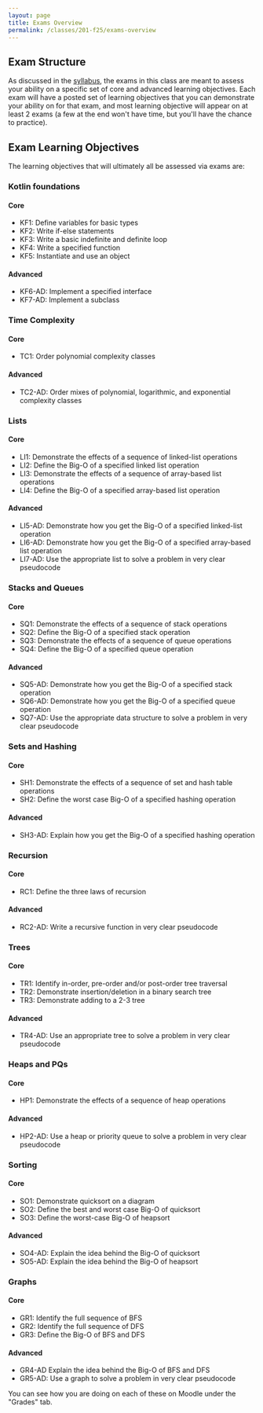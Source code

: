 ```yaml
---
layout: page
title: Exams Overview
permalink: /classes/201-f25/exams-overview
---
```


## Exam Structure
As discussed in the [syllabus](syllabus), the exams in this class are meant to assess your ability on a specific set of core and advanced learning objectives.
Each exam will have a posted set of learning objectives that you can demonstrate your ability on for that exam, and most learning objective will appear on at least 2 exams (a few at the end won't have time, but you'll have the chance to practice). 

## Exam Learning Objectives
The learning objectives that will ultimately all be assessed via exams are:

### Kotlin foundations

#### Core
* KF1: Define variables for basic types
* KF2: Write if-else statements
* KF3: Write a basic indefinite and definite loop
* KF4: Write a specified function 
* KF5: Instantiate and use an object

#### Advanced
* KF6-AD: Implement a specified interface
* KF7-AD: Implement a subclass

### Time Complexity

#### Core
* TC1: Order polynomial complexity classes

#### Advanced
* TC2-AD: Order mixes of polynomial, logarithmic, and exponential complexity classes

### Lists

#### Core
* LI1: Demonstrate the effects of a sequence of linked-list operations
* LI2: Define the Big-O of a specified linked list operation
* LI3: Demonstrate the effects of a sequence of array-based list operations
* LI4: Define the Big-O of a specified array-based list operation

#### Advanced
* LI5-AD: Demonstrate how you get the Big-O of a specified linked-list operation
* LI6-AD: Demonstrate how you get the Big-O of a specified array-based list operation
* LI7-AD: Use the appropriate list to solve a problem in very clear pseudocode

### Stacks and Queues

#### Core
* SQ1: Demonstrate the effects of a sequence of stack operations
* SQ2: Define the Big-O of a specified stack operation
* SQ3: Demonstrate the effects of a sequence of queue operations
* SQ4: Define the Big-O of a specified queue operation

#### Advanced
* SQ5-AD: Demonstrate how you get the Big-O of a specified stack operation
* SQ6-AD: Demonstrate how you get the Big-O of a specified queue operation
* SQ7-AD: Use the appropriate data structure to solve a problem in very clear pseudocode

### Sets and Hashing

#### Core
* SH1: Demonstrate the effects of a sequence of set and hash table operations
* SH2: Define the worst case Big-O of a specified hashing operation

#### Advanced
* SH3-AD: Explain how you get the Big-O of a specified hashing operation

### Recursion

#### Core
* RC1: Define the three laws of recursion

#### Advanced
* RC2-AD: Write a recursive function in very clear pseudocode

### Trees

#### Core
* TR1: Identify in-order, pre-order and/or post-order tree traversal
* TR2: Demonstrate insertion/deletion in a binary search tree
* TR3: Demonstrate adding to a 2-3 tree

#### Advanced
* TR4-AD: Use an appropriate tree to solve a problem in very clear pseudocode

### Heaps and PQs

#### Core
* HP1: Demonstrate the effects of a sequence of heap operations

#### Advanced
* HP2-AD: Use a heap or priority queue to solve a problem in very clear pseudocode

### Sorting

#### Core
* SO1: Demonstrate quicksort on a diagram
* SO2: Define the best and worst case Big-O of quicksort
* SO3: Define the worst-case Big-O of heapsort

#### Advanced
* SO4-AD: Explain the idea behind the Big-O of quicksort
* SO5-AD: Explain the idea behind the Big-O of heapsort

### Graphs

#### Core
* GR1: Identify the full sequence of BFS
* GR2: Identify the full sequence of DFS
* GR3: Define the Big-O of BFS and DFS

#### Advanced
* GR4-AD Explain the idea behind the Big-O of BFS and DFS
* GR5-AD: Use a graph to solve a problem in very clear pseudocode

You can see how you are doing on each of these on Moodle under the "Grades" tab.